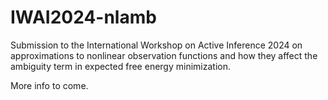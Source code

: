 # IWAI2024-nlamb

Submission to the International Workshop on Active Inference 2024 on approximations to nonlinear observation functions and how they affect the ambiguity term in expected free energy minimization.

More info to come.